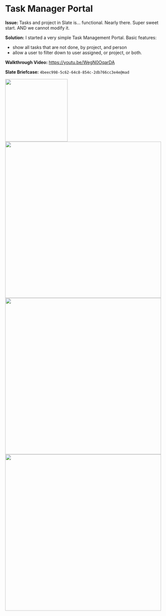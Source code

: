 # Task Manager Portal

**Issue:**  Tasks and project in Slate is... functional.  Nearly there.  Super sweet start.  AND we cannot modify it.

**Solution:**  I started a very simple Task Management Portal.  Basic features: 
 - show all tasks that are not done, by project, and person
 - allow a user to filter down to user assigned, or project, or both.

**Walkthrough Video:**  https://youtu.be/WegN0OqarDA

**Slate Briefcase:** `4beec998-5c62-64c8-854c-2db766cc3e4e@mad`

<img src="https://github.com/lloydlentz/slate-tips/raw/main/img/task-manage.gif" height=200 />

<img src="https://github.com/lloydlentz/slate-tips/raw/main/img/task-manage-all-all.jpg" width=500 />

<img src="https://github.com/lloydlentz/slate-tips/raw/main/img/task-manage-ll-all.jpg" width=500 />

<img src="https://github.com/lloydlentz/slate-tips/raw/main/img/task-manage-ll-general.jpg" width=500 />

